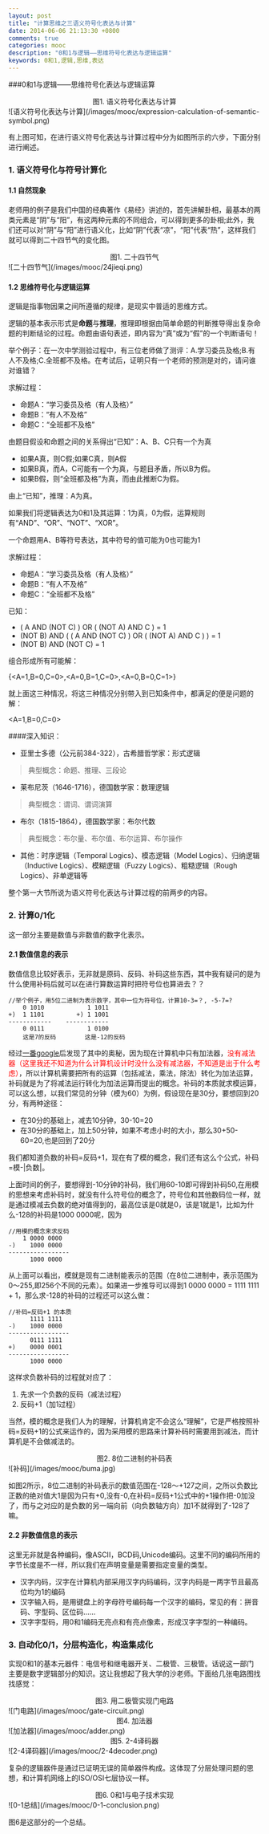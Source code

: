 ```yaml
---
layout: post
title: "计算思维之三语义符号化表达与计算"
date: 2014-06-06 21:13:30 +0800
comments: true
categories: mooc
description: "0和1与逻辑——思维符号化表达与逻辑运算" 
keywords: 0和1,逻辑,思维,表达 
---
```


###0和1与逻辑——思维符号化表达与逻辑运算
<!--more-->
<center>图1. 语义符号化表达与计算</center>
![语义符号化表达与计算](/images/mooc/expression-calculation-of-semantic-symbol.png)


有上图可知，在进行语义符号化表达与计算过程中分为如图所示的六步，下面分别进行阐述。

### 1. 语义符号化与符号计算化

#### 1.1 自然现象

老师用的例子是我们中国的经典著作《易经》讲述的，首先讲解卦相，最基本的两类元素是“阴”与“阳”，有这两种元素的不同组合，可以得到更多的卦相;此外，我们还可以对“阴”与“阳”进行语义化，比如“阴”代表“凉”，“阳”代表“热”，这样我们就可以得到二十四节气的变化图。

<center>图1. 二十四节气</center>
![二十四节气](/images/mooc/24jieqi.png)

#### 1.2 思维符号化与逻辑运算

逻辑是指事物因果之间所遵循的规律，是现实中普适的思维方式。

逻辑的基本表示形式是**命题**与**推理**，推理即根据由简单命题的判断推导得出复杂命题的判断结论的过程。命题由语句表述，即内容为“真”或为“假”的一个判断语句！

举个例子：在一次中学测验过程中，有三位老师做了测评：A.学习委员及格;B.有人不及格;C.全班都不及格。在考试后，证明只有一个老师的预测是对的，请问谁对谁错？

求解过程：

- 命题A：“学习委员及格（有人及格）”
- 命题B：“有人不及格”
- 命题C：“全班都不及格”

由题目假设和命题之间的关系得出“已知”：A、B、C只有一个为真

- 如果A真，则C假;如果C真，则A假
- 如果B真，而A，C可能有一个为真，与题目矛盾，所以B为假。
- 如果B假，则“全班都及格”为真，而由此推断C为假。

由上“已知”，推理：A为真。

如果我们将逻辑表达为0和1及其运算：1为真，0为假，运算规则有“AND”、“OR”、“NOT”、“XOR”。

一个命题用A、B等符号表达，其中符号的值可能为0也可能为1

求解过程：

- 命题A：“学习委员及格（有人及格）”
- 命题B：“有人不及格”
- 命题C：“全班都不及格”

已知：

- ( A AND (NOT C) ) OR ( (NOT A) AND C ) = 1
- (NOT B) AND ( ( A AND (NOT C) ) OR ( (NOT A) AND C ) ) = 1
- (NOT B) AND (NOT C) = 1

组合形成所有可能解：

{<A=1,B=0,C=0>,<A=0,B=1,C=0>,<A=0,B=0,C=1>}

就上面这三种情况，将这三种情况分别带入到已知条件中，都满足的便是问题的解：

<A=1,B=0,C=0>

####深入知识：

- 亚里士多德（公元前384-322），古希腊哲学家：形式逻辑

> 典型概念：命题、推理、三段论

- 莱布尼茨（1646-1716），德国数学家：数理逻辑
 
> 典型概念：谓词、谓词演算

- 布尔（1815-1864），德国数学家：布尔代数

> 典型概念：布尔量、布尔值、布尔运算、布尔操作

- 其他：时序逻辑（Temporal Logics）、模态逻辑（Model Logics）、归纳逻辑（Inductive Logics）、模糊逻辑（Fuzzy Logics）、粗糙逻辑（Rough Logics）、非单逻辑等


整个第一大节所说为语义符号化表达与计算过程的前两步的内容。

<a name="buma"></a>
### 2. 计算0/1化

这一部分主要是数值与非数值的数字化表示。

#### 2.1 数值信息的表示
数值信息比较好表示，无非就是原码、反码、补码这些东西，其中我有疑问的是为什么使用补码后就可以在进行算数运算时把符号位也算进去？？
```
//举个例子，用5位二进制为表示数字，其中一位为符号位，计算10-3=？, -5-7=?
    0 1010            1 1011        
+)  1 1101         +) 1 1001  
------------    ------------
    0 0111            1 0100
    这是7的反码        这是-12的反码
```
经过[一番google](http://www.douban.com/note/223507364/)后发现了其中的奥秘，因为现在计算机中只有加法器，<font color="red">没有减法器（这里我还不知道为什么计算机设计时没什么没有减法器，不知道是出于什么考虑）</font>，所以计算机需要把所有的运算（包括减法，乘法，除法）转化为加法运算，补码就是为了将减法运行转化为加法运算而提出的概念。补码的本质就求模运算，可以这么想，以我们常见的分钟（模为60）为例，假设现在是30分，要想回到20分，有两种途径：

- 在30分的基础上，减去10分钟，30-10=20
- 在30分的基础上，加上50分钟，如果不考虑小时的大小，那么30+50-60=20,也是回到了20分

我们都知道负数的补码=反码+1，现在有了模的概念，我们还有这么个公式，补码=模-|负数|。

上面时间的例子，要想得到-10分钟的补码，我们用60-10即可得到补码50,在用模的思想来考虑补码时，就没有什么符号位的概念了，符号位和其他数码位一样，就是通过模减去负数的绝对值得到的，最高位该是0就是0，该是1就是1，比如为什么-128的补码是1000 0000呢，因为
```
//用模的概念来求反码
    1 0000 0000
-)    1000 0000
-----------------
      1000 0000    
```
从上面可以看出，模就是现有二进制能表示的范围（在8位二进制中，表示范围为0～255,即256个不同的元素）。如果进一步推导可以得到1 0000 0000 = 1111 1111 + 1，那么求-128的补码的过程还可以这么做：
```
//补码=反码+1 的本质
      1111 1111
-)    1000 0000
-----------------
      0111 1111
+)    0000 0001          
-----------------
      1000 0000
```
这样求负数补码的过程就对应了：

1. 先求一个负数的反码（减法过程）
2. 反码+1（加1过程）

当然，模的概念是我们人为的理解，计算机肯定不会这么“理解”，它是严格按照补码=反码+1的公式来运作的，因为采用模的思路来计算补码时需要用到减法，而计算机是不会做减法的。
<center>图2. 8位二进制的补码表</center>
![补码](/images/mooc/buma.jpg)

如图2所示，8位二进制的补码表示的数值范围在-128～+127之间，之所以负数比正数的绝对值大1是因为只有+0,没有-0,在补码=反码+1公式中的+1操作把-0加没了，而与之对应的是负数的另一端向前（向负数轴方向）加1不就得到了-128了嘛。

#### 2.2 非数值信息的表示

这里无非就是各种编码，像ASCII，BCD码,Unicode编码。这里不同的编码所用的字节长度是不一样，所以我们在声明变量是需要指定变量的类型。

- 汉字内码，汉字在计算机内部采用汉字内码编码，汉字内码是一两字节且最高位均为1的编码
- 汉字输入码，是用键盘上的字母符号编码每一个汉字的编码，常见的有：拼音码、字型码、区位码……
- 汉字字型码，用0和1编码无亮点和有亮点像素，形成汉字字型的一种编码。

### 3. 自动化0/1，分层构造化，构造集成化

实现0和1的基本元器件：电信号和继电器开关、二极管、三极管。话说这一部门主要是数字逻辑部分的知识。这让我想起了我大学的沙老师。下面给几张电路图找找感觉：

<center>图3. 用二极管实现门电路</center>
![门电路](/images/mooc/gate-circuit.png)

<center>图4. 加法器</center>
![加法器](/images/mooc/adder.png)

<center>图5. 2-4译码器</center>
![2-4译码器](/images/mooc/2-4decoder.png)

复杂的逻辑器件是通过已证明无误的简单器件构成。这体现了分层处理问题的思想，和计算机网络上的ISO/OSI七层协议一样。

<center>图6. 0和1与电子技术实现</center>
![0-1总结](/images/mooc/0-1-conclusion.png)

图6是这部分的一个总结。